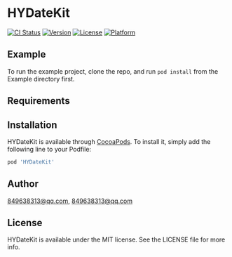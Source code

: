 # HYDateKit

[![CI Status](https://img.shields.io/travis/849638313@qq.com/HYDateKit.svg?style=flat)](https://travis-ci.org/849638313@qq.com/HYDateKit)
[![Version](https://img.shields.io/cocoapods/v/HYDateKit.svg?style=flat)](https://cocoapods.org/pods/HYDateKit)
[![License](https://img.shields.io/cocoapods/l/HYDateKit.svg?style=flat)](https://cocoapods.org/pods/HYDateKit)
[![Platform](https://img.shields.io/cocoapods/p/HYDateKit.svg?style=flat)](https://cocoapods.org/pods/HYDateKit)

## Example

To run the example project, clone the repo, and run `pod install` from the Example directory first.

## Requirements

## Installation

HYDateKit is available through [CocoaPods](https://cocoapods.org). To install
it, simply add the following line to your Podfile:

```ruby
pod 'HYDateKit'
```

## Author

849638313@qq.com, 849638313@qq.com

## License

HYDateKit is available under the MIT license. See the LICENSE file for more info.
